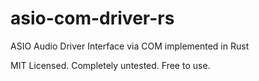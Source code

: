 # asio-com-driver-rs
ASIO Audio Driver Interface via COM implemented in Rust

MIT Licensed. Completely untested. Free to use.
